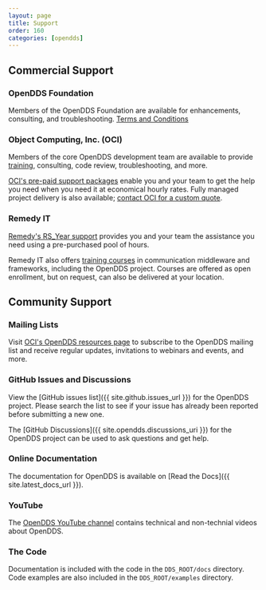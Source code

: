 ```yaml
---
layout: page
title: Support
order: 160
categories: [opendds]
---
```


## Commercial Support

### OpenDDS Foundation

Members of the OpenDDS Foundation are available for enhancements, consulting, and troubleshooting.
[Terms and Conditions](support_terms_and_conditions.pdf)

### Object Computing, Inc. (OCI)

Members of the core OpenDDS development team are available to provide [training](https://objectcomputing.com/products/opendds/training), consulting, code review, troubleshooting, and more.

[OCI's pre-paid support packages](https://objectcomputing.com/products/opendds/opendds-consulting-and-support) enable you and your team to get the help you need when you need it at economical hourly rates. Fully managed project delivery is also available; [contact OCI for a custom quote](https://objectcomputing.com/products/opendds/opendds-consulting-and-support#contact).

### Remedy IT

[Remedy's RS_Year support](https://www.remedy.nl/services/opensource-support.html) provides you and your team the assistance you need using a pre-purchased pool of hours.

Remedy IT also offers [training courses](https://www.remedy.nl/training/overview.html) in communication middleware and frameworks, including the OpenDDS project. Courses are offered as open enrollment, but on request, can also be delivered at your location.

## Community Support

### Mailing Lists

Visit [OCI's OpenDDS resources page](https://objectcomputing.com/products/opendds/resources) to subscribe to the OpenDDS mailing list and receive regular updates, invitations to webinars and events, and more.

### GitHub Issues and Discussions

View the [GitHub issues list]({{ site.github.issues_url }}) for the OpenDDS project. Please search the list to see if your issue has already been reported before submitting a new one.

The [GitHub Discussions]({{ site.opendds.discussions_uri }}) for the OpenDDS project can be used to ask questions and get help.

### Online Documentation

The documentation for OpenDDS is available on [Read the Docs]({{ site.latest_docs_url }}).

### YouTube

The [OpenDDS YouTube channel](https://www.youtube.com/channel/UCqeNMrDR3rmv5yuwdKAa2ng) contains technical and non-technial videos about OpenDDS.

### The Code

Documentation is included with the code in the `DDS_ROOT/docs` directory.
Code examples are also included in the `DDS_ROOT/examples` directory.
